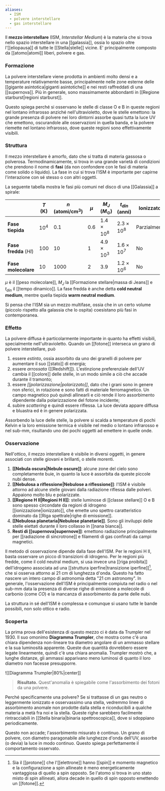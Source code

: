 ```yaml
---
aliases:
  - ISM
  - polvere interstellare
  - gas interstellare
---
```

Il **mezzo interstellare** (ISM, *Interstellar Medium*) è la materia che si trova nello spazio interstellare in una [[galassia]], ossia lo spazio oltre l'[[eliopausa]] di tutte le [[Stella|stelle]] vicine. E' principalmente composto da [[atomo|atomi]] liberi, polvere e gas.
### Formazione
La polvere interstellare viene prodotta in ambienti molto densi e a temperature relativamente basse, principalmente nelle zone esterne delle [[gigante asintotica|giganti asintotiche]] e nei resti raffreddati di una [[supernova]]. Più in generale, sono massimamente abbondanti in [[Regione starburst|regioni starburst]].

Questo spiega perché si osservano le stelle di classe O e B in queste regioni nel lontano infrarosso anziché nell'ultravioletto, dove le stelle emettono: la grande presenza di polvere nei loro dintorni assorbe quasi tutta la luce UV che emettono, oscurandole alle osservazioni in quella banda, e la polvere riemette nel lontano infrarosso, dove queste regioni sono effettivamente visibili.
### Struttura
Il mezzo interstellare è amorfo, dato che si tratta di materia gassosa o polverosa. Termodinamicamente, si trova in una grande varietà di condizioni che prendono il nome di **fasi** (da non confondere con le fasi di materia come solido o liquido). La fase in cui si trova l'ISM è importante per capirne l'interazione con sé stesso o con altri oggetti.

La seguente tabella mostra le fasi più comuni nel disco di una [[Galassia]] a spirale:

|                        | $T$ (K)  | $n$ (atomi/cm$^{3}$) | $\mu$ | $M_{J}$ ($M_{\odot}$) | $t_{din}$ (anni)  | Ionizzato?   |
| ---------------------- | -------- | -------------------- | ----- | --------------------- | ----------------- | ------------ |
| **Fase tiepida**       | $10^{4}$ | $0.1$                | $0.6$ | $1.4\times10^{8}$     | $2.3\times10^{8}$ | Parzialmente |
| **Fase fredda** ($HI$) | $100$    | $10$                 | $1$   | $4.9\times10^{3}$     | $1.6\times10^{7}$ | No           |
| **Fase molecolare**    | $10$     | $1000$               | $2$   | $3.9$                 | $1.2\times10^{6}$ | No           |

$\mu$ è il [[peso molecolare]], $M_{J}$ la [[Formazione stellare|massa di Jeans]] e $t_{din}$ il [[tempo dinamico]]. La fase fredda è anche detta **cold neutral medium**, mentre quella tiepida **warm neutral medium**.

Si pensa che l'ISM sia un mezzo multifase, ossia che in un certo volume (piccolo rispetto alla galassia che lo ospita) coesistano più fasi in contemporanea.
### Effetto
La polvere diffusa è particolarmente importante in quanto ha effetti visibili, specialmente nell'ultravioletto. Quando un [[fotone]] interseca un grano di polvere interstellare, può
1. essere *estinto*, ossia assorbito da uno dei granelli di polvere per aumentare il suo [[stato]] di energia;
2. essere *arrossata* ([[Redshift]]). L'estinzione preferenziale dell'UV cambia il [[colore]] delle stelle, in un modo simile a ciò che accade durante il tramonto;
3. essere *[[polarizzazione|polarizzato]]*, dato che i grani sono in genere non sferici, in rotazione e sono fatti di materiale ferromagnetico. Un campo magnetico può quindi allinearli e ciò rende il loro assorbimento dipendente dalla polarizzazione del fotone incidente;
4. subire *scattering* e quindi essere riflessa. La luce deviata appare diffusa e bluastra ed è in genere polarizzata.

Assorbendo la luce delle stelle, la polvere si scalda a temperature di pochi Kelvin e la loro emissione termica è visibile nel medio o lontano infrarosso e nel sub-mm, risultando uno dei pochi oggetti ad emettere in quelle onde.
### Osservazione
Nell'ottico, il mezzo interstellare è visibile in diversi oggetti, in genere associati con stelle giovani e brillanti, o stelle morenti.
1. **[[Nebula oscura|Nebule oscure]]**: alcune zone del cielo sono completamente buie, in quanto la luce è assorbita da queste piccole nubi dense.
2. **[[Nebulosa a riflessione|Nebulose a riflessione]]**: l'ISM è visibile attorno ad alcune stelle giovani dalla radiazione riflessa dalle polveri. Appaiono molto blu e polarizzate.
3. **[[Regione H II|Regioni H II]]**: stelle luminose di [[classe stellare]] O e B sono spesso circondate da regioni di idrogeno [[ionizzazione|ionizzato]], che emette uno spettro caratteristico dominato da [[Riga spettrale|righe di emissione]].
4. **[[Nebulosa planetaria|Nebulose planetarie]]**. Sono gli inviluppi delle stelle eiettati durante il loro collasso in [[nana bianca]].
5. **Resti di [[supernova|supernove]]**: emettono radiazione principalmente per [[radiazione di sincrotrone]] e filamenti di gas confinati da campi magnetici.

Il metodo di osservazione dipende dalla fase dell'ISM. Per le regioni H II, basta osservare un picco di transizioni di idrogeno. Per le regioni più fredde, come il cold neutral medium, si usa invece una [[riga proibita]] dell'idrogeno associata ad una [[struttura iperfine|transizione iperfine]][^1], che si osserva attorno ai 21 cm di lunghezza d'onda. Questo ha fatto nascere un intero campo di astronomia detta "21 cm astronomy". In generale, l'osservazione dell'ISM è principalmente compiuta nel radio o nel sub-mm data la presenza di diverse righe di emissione a molecole di carbonio (come $CO$) e la mancanza di assorbimento da parte delle nubi.

La struttura in sé dell'ISM è complessa e comunque si usano tutte le bande possibili, non solo ottico e radio.
### Scoperta
La prima prova dell'esistenza di questo mezzo ci è data da Trumpler nel 1930. Il suo omonimo **Diagramma Trumpler**, che mostra come c'è una chiara dipendenza non-lineare tra diametro angolare di un ammasso stellare e la sua luminosità apparente. Queste due quantità dovrebbero essere legate linearmente, quindi c'è una chiara anomalia. Trumpler mostrò che, a lunghe distanze, gli ammassi apparivano meno luminosi di quanto il loro diametro non facesse presupporre.

![[Diagramma Trumpler|80%|center]]

> **Risultato.** Quest'anomalia è spiegabile come l'assorbimento dei fotoni da una polvere.

Perché specificamente una polvere? Se si trattasse di un gas neutro o leggermente ionizzato e osservassimo una stella, vedremmo linee di assorbimento anomale non prodotte dalla stella e riconducibili a qualche materia a metà fra noi e la stella. Queste righe sarebbero facilmente rintracciabili in [[Stella binaria|binaria spettroscopica]], dove si sdoppiano periodicamente.

Questo non accade; l'assorbimento misurato è continuo. Un grano di polvere, con diametro paragonabile alle lunghezze d'onda dell'UV, assorbe (o devia) la luce in modo continuo. Questo spiega perfettamente il comportamento osservato.

[^1]: Sia il [[protone]] che l'[[elettrone]] hanno [[spin]] e momento magnetico e la configurazione a spin allineate è meno energeticamente vantaggiosa di quello a spin opposto. Se l'atomo si trova in uno stato misto di spin allineati, allora decade in quello di spin opposto emettendo un [[fotone]]. 